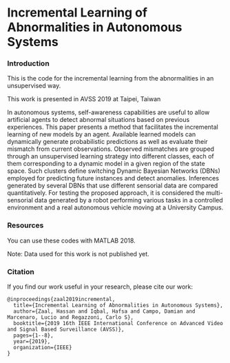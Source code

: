 # Incremental Learning of Abnormalities in Autonomous Systems

### Introduction

This is the code for the incremental learning from the abnormalities in an unsupervised way.

This work is presented in AVSS 2019 at Taipei, Taiwan

In autonomous systems, self-awareness capabilities are useful to allow artificial agents to detect abnormal situations based on previous experiences. This paper presents a method that facilitates the incremental learning of new models by an agent. Available learned models can dynamically generate probabilistic predictions as well as evaluate their mismatch from current observations. Observed mismatches are grouped through an unsupervised learning strategy into different classes, each of them corresponding to a dynamic model in a given region of the state space. Such clusters define switching Dynamic Bayesian Networks (DBNs) employed for predicting future instances and detect anomalies. Inferences generated by several DBNs that use different sensorial data are compared quantitatively. For testing the proposed approach, it is considered the multi-sensorial data generated by a robot performing various tasks in a controlled environment and a real autonomous vehicle moving at a University Campus.

### Resources
You can use these codes with MATLAB 2018.

Note: Data used for this work is not published yet.

### Citation
If you find our work useful in your research, please cite our work:

```
@inproceedings{zaal2019incremental,
  title={Incremental Learning of Abnormalities in Autonomous Systems},
  author={Zaal, Hassan and Iqbal, Hafsa and Campo, Damian and Marcenaro, Lucio and Regazzoni, Carlo S},
  booktitle={2019 16th IEEE International Conference on Advanced Video and Signal Based Surveillance (AVSS)},
  pages={1--8},
  year={2019},
  organization={IEEE}
}
```
